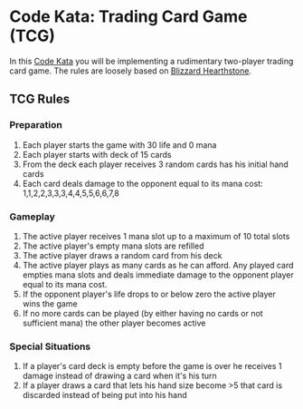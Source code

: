 # Code Kata: Trading Card Game (TCG)

In this [Code Kata](http://en.wikipedia.org/wiki/Kata_(programming)) you will be implementing a rudimentary two-player trading card game. The rules are loosely based on [Blizzard Hearthstone](http://us.battle.net/hearthstone/en/).

## TCG Rules

### Preparation

1. Each player starts the game with 30 life and 0 mana
2. Each player starts with deck of 15 cards
3. From the deck each player receives 3 random cards has his initial hand cards
4. Each card deals damage to the opponent equal to its mana cost: 1,1,2,2,3,3,3,4,4,5,5,6,6,7,8

### Gameplay
1. The active player receives 1 mana slot up to a maximum of 10 total slots
2. The active player's empty mana slots are refilled
3. The active player draws a random card from his deck
4. The active player plays as many cards as he can afford. Any played card empties mana slots and deals immediate damage  to the opponent player equal to its mana cost.
5. If the opponent player's life drops to or below zero the active player wins the game
6. If no more cards can be played (by either having no cards or not sufficient mana) the other player becomes active

### Special Situations
1. If a player's card deck is empty before the game is over he receives 1 damage instead of drawing a card when it's his turn
2. If a player draws a card that lets his hand size become >5 that card is discarded instead of being put into his hand
